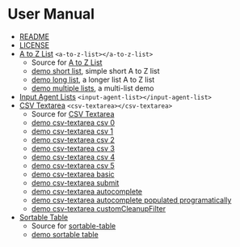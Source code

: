 
# User Manual

- [README](./)
- [LICENSE](LICENSE)
- [A to Z List](a-to-z-list.md) `<a-to-z-list></a-to-z-list>`
  - Source for [A to Z List](a-to-z-list.js)
  - [demo short list](demo_a-to-z-list_short.html), simple short A to Z list
  - [demo long list](demo_a-to-z-list_long.html), a longer list A to Z list
  - [demo multiple lists](demo_a-to-z-list_multiple.html), a multi-list demo
- [Input Agent Lists](input-agent-list.md) `<input-agent-list></input-agent-list>`
- [CSV Textarea](csv-textarea.md) `<csv-textarea></csv-textarea>`
  - Source for [CSV Textarea](csv-textarea.js)
  - [demo csv-textarea csv 0](demo_csv0.html)
  - [demo csv-textarea csv 1](demo_csv1.html)
  - [demo csv-textarea csv 2](demo_csv2.html)
  - [demo csv-textarea csv 3](demo_csv3.html)
  - [demo csv-textarea csv 4](demo_csv4.html)
  - [demo csv-textarea csv 5](demo_csv5.html)
  - [demo csv-textarea basic](demo_csv_basic.html)
  - [demo csv-textarea submit](demo_csv_submit.html)
  - [demo csv-textarea autocomplete](demo_csv_autocomplete0.html)
  - [demo csv-textarea autocomplete populated programatically](demo_csv_autocomplete1.html)
  - [demo csv-textarea customCleanupFilter](demo_csv_customCleanupFilter.html)
- [Sortable Table](sortable-table.md)
  - Source for [sortable-table](sortable-table.js)
  - [demo sortable table](demo-sortable-table.html)
